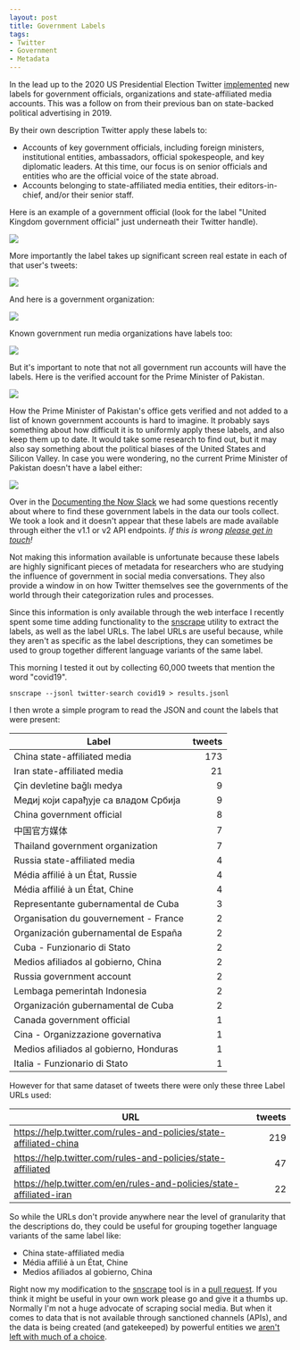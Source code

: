 ```yaml
---
layout: post
title: Government Labels
tags:
- Twitter
- Government
- Metadata
---
```


In the lead up to the 2020 US Presidential Election Twitter [implemented] new
labels for government officials, organizations and state-affiliated media
accounts. This was a follow on from their previous ban on state-backed
political advertising in 2019.

By their own description Twitter apply these labels to:

* Accounts of key government officials, including foreign ministers,
  institutional entities, ambassadors, official spokespeople, and key
  diplomatic leaders. At this time, our focus is on senior officials and
  entities who are the official voice of the state abroad.
* Accounts belonging to state-affiliated media entities, their
  editors-in-chief, and/or their senior staff.

Here is an example of a government official (look for the label "United Kingdom
government official" just underneath their Twitter handle).

<a href="https://twitter.com/BorisJohnson"><img src="/images/twitter-borisjohnson.png"></a>

More importantly the label takes up significant screen real estate in each of
that user's tweets:

<a href="https://twitter.com/BorisJohnson"><img src="/images/twitter-borisjohnson-tweet.png"></a>

And here is a government organization:

<a href="https://twitter.com/KremlinRussia_E"><img src="/images/twitter-kremlinrussia_e.png"></a>

Known government run media organizations have labels too:

<a href="https://twitter.com/rt_com"><img src="/images/twitter-rt_com.png"></a>

But it's important to note that not all government run accounts will have the
labels. Here is the verified account for the Prime Minister of Pakistan.

<a href="https://twitter.com/PakPMO"><img src="/images/twitter-pakpmo.png"></a>

How the Prime Minister of Pakistan's office gets verified and not added to
a list of known government accounts is hard to imagine. It probably says
something about how difficult it is to uniformly apply these labels, and also
keep them up to date. It would take some research to find out, but it may also
say something about the political biases of the United States and Silicon
Valley. In case you were wondering, no the current Prime Minister of Pakistan
doesn't have a label either:

<a href="https://twitter.com/ImranKhanPTI"><img src="/images/twitter-imrankhanpti.png"></a>

Over in the [Documenting the Now Slack] we had some questions recently about
where to find these government labels in the data our tools collect. We took
a look and it doesn't appear that these labels are made available through
either the v1.1 or v2 API endpoints. *If this is wrong [please get in
touch](mailto:info@docnow.io)!*

Not making this information available is unfortunate because these labels are
highly significant pieces of metadata for researchers who are studying the
influence of government in social media conversations. They also provide
a window in on how Twitter themselves see the governments of the world through
their categorization rules and processes.

Since this information is only available through the web interface I recently
spent some time adding functionality to the [snscrape] utility to extract the
labels, as well as the label URLs. The label URLs are useful because, while
they aren't as specific as the label descriptions, they can sometimes be used
to group together different language variants of the same label.

This morning I tested it out by collecting 60,000 tweets that mention the word
"covid19".

    snscrape --jsonl twitter-search covid19 > results.jsonl

I then wrote a simple program to read the JSON and count the labels that were present:

| Label                        | tweets |
| ---------------------------- | ---:|
| China state-affiliated media | 173 |
| Iran state-affiliated media | 21 |
| Çin devletine bağlı medya | 9 |
| Медиј који сарађује са владом Србија | 9 |
| China government official | 8 |
| 中国官方媒体 | 7 |
| Thailand government organization | 7 |
| Russia state-affiliated media | 4 |
| Média affilié à un État, Russie | 4 |
| Média affilié à un État, Chine | 4 |
| Representante gubernamental de Cuba | 3 |
| Organisation du gouvernement - France | 2 |
| Organización gubernamental de España | 2 |
| Cuba - Funzionario di Stato | 2 |
| Medios afiliados al gobierno, China | 2 |
| Russia government account | 2 |
| Lembaga pemerintah Indonesia | 2 |
| Organización gubernamental de Cuba | 2 |
| Canada government official | 1 |
| Cina - Organizzazione governativa | 1 |
| Medios afiliados al gobierno, Honduras | 1 |
| Italia - Funzionario di Stato | 1 |

However for that same dataset of tweets there were only these three Label URLs used:

| URL | tweets |
| --- | ------:|
| https://help.twitter.com/rules-and-policies/state-affiliated-china | 219 |
| https://help.twitter.com/rules-and-policies/state-affiliated | 47 |
| https://help.twitter.com/en/rules-and-policies/state-affiliated-iran | 22 |

So while the URLs don't provide anywhere near the level of granularity that the
descriptions do, they could be useful for grouping together language variants
of the same label like:

* China state-affiliated media 
* Média affilié à un État, Chine
* Medios afiliados al gobierno, China

Right now my modification to the [snscrape] tool is in a [pull request]. If you
think it might be useful in your own work please go and give it a thumbs up.
Normally I'm not a huge advocate of scraping social media. But when it comes to
data that is not available through sanctioned channels (APIs), and the data is
being created (and gatekeeped) by powerful entities we [aren't left with
much of a choice].

[implemented]: https://blog.twitter.com/en_us/topics/product/2020/new-labels-for-government-and-state-affiliated-media-accounts
[snscrape]: https://github.com/JustAnotherArchivist
[pull request]: https://github.com/JustAnotherArchivist/snscrape/pull/280
[aren't left with much of a choice]: https://inkdroid.org/2021/05/17/apicalypse-notes/
[Documenting the Now Slack]: https://bit.ly/docnow-slack
